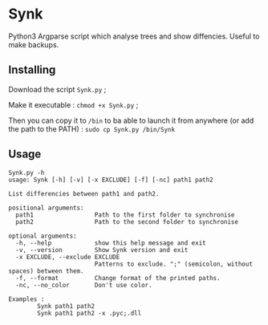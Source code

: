# Synk
Python3 Argparse script which analyse trees and show diffencies. Useful to make backups.

## Installing
Download the script `Synk.py` ;

Make it executable : `chmod +x Synk.py` ;

Then you can copy it to `/bin` to ba able to launch it from anywhere (or add the path to the PATH) : `sudo cp Synk.py /bin/Synk`

## Usage
```
Synk.py -h
usage: Synk [-h] [-v] [-x EXCLUDE] [-f] [-nc] path1 path2

List differencies between path1 and path2.

positional arguments:
  path1                 Path to the first folder to synchronise
  path2                 Path to the second folder to synchronise

optional arguments:
  -h, --help            show this help message and exit
  -v, --version         Show Synk version and exit
  -x EXCLUDE, --exclude EXCLUDE
                        Patterns to exclude. ";" (semicolon, without spaces) between them.
  -f, --format          Change format of the printed paths.
  -nc, --no_color       Don't use color.

Examples :
        Synk path1 path2
        Synk path1 path2 -x .pyc;.dll
```
